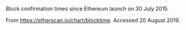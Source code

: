 Block confirmation times since Ethereum launch on 30 July 2015.

From https://etherscan.io/chart/blocktime. Accessed 20 August 2019.
